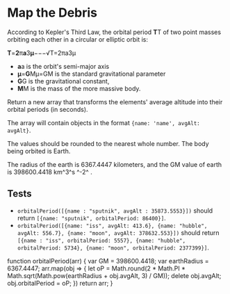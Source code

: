 # Map the Debris

According to Kepler's Third Law, the orbital period **T**T of two point masses orbiting each other in a circular or elliptic orbit is:

**T**=**2**π**a**3**μ**−−−√T=2πa3μ

* **a**a is the orbit's semi-major axis
* **μ**=**G**Mμ=GM is the standard gravitational parameter
* **G**G is the gravitational constant,
* **M**M is the mass of the more massive body.

Return a new array that transforms the elements' average altitude into their orbital periods (in seconds).

The array will contain objects in the format `{name: 'name', avgAlt: avgAlt}`.

The values should be rounded to the nearest whole number. The body being orbited is Earth.

The radius of the earth is 6367.4447 kilometers, and the GM value of earth is 398600.4418 km^3^s ^-2^ .


## Tests

* `orbitalPeriod([{name : "sputnik", avgAlt : 35873.5553}])` should return `[{name: "sputnik", orbitalPeriod: 86400}]`.
* `orbitalPeriod([{name: "iss", avgAlt: 413.6}, {name: "hubble", avgAlt: 556.7}, {name: "moon", avgAlt: 378632.553}])` should return `[{name : "iss", orbitalPeriod: 5557}, {name: "hubble", orbitalPeriod: 5734}, {name: "moon", orbitalPeriod: 2377399}]`.

<!-- Code Here -->
function orbitalPeriod(arr) {
 var GM = 398600.4418;
  var earthRadius = 6367.4447;
  arr.map(obj => {
    let oP = Math.round(2 * Math.PI * Math.sqrt(Math.pow(earthRadius + obj.avgAlt, 3) / GM));
    delete obj.avgAlt;
    obj.orbitalPeriod = oP;
  })
  return arr;
}





